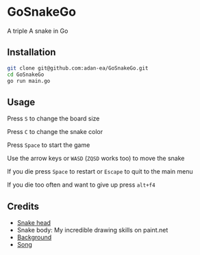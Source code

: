 # GoSnakeGo
A triple A snake in Go

## Installation

```bash
git clone git@github.com:adan-ea/GoSnakeGo.git
cd GoSnakeGo
go run main.go
```

## Usage
Press `S` to change the board size

Press `C` to change the snake color

Press `Space` to start the game

Use the arrow keys or `WASD` (`ZQSD` works too) to move the snake

If you die press `Space` to restart or `Escape` to quit to the main menu

If you die too often and want to give up press `alt+f4`

## Credits

- [Snake head](https://www.instagram.com/meyuuart/)
- Snake body: My incredible drawing skills on paint.net 
- [Background](https://kenney.nl/assets/rolling-ball-assets)
- [Song](https://www.youtube.com/watch?v=7TqGvfx1Xvs)